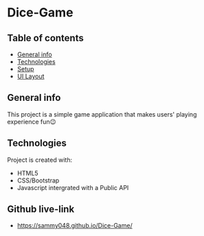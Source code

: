 # Dice-Game

## Table of contents
* [General info](#general-info)
* [Technologies](#technologies)
* [Setup](#setup)
* [UI Layout](#UI-Layout)


## General info
This project is a simple game application that makes users' playing experience fun:wink:

## Technologies
Project is created with:
* HTML5
* CSS/Bootstrap
* Javascript intergrated with a Public API

## Github live-link
* https://sammy048.github.io/Dice-Game/
